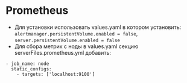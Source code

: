 # Prometheus
- Для установки использовать values.yaml в котором установить: `alertmanager.persistentVolume.enabled = false`, 
`server.persistentVolume.enabled = false`
- Для сбора метрик с ноды в values.yaml секцию serverFiles.prometheus.yml добавить:       
```
- job_name: node
  static_configs:
    - targets: ['localhost:9100']
```
